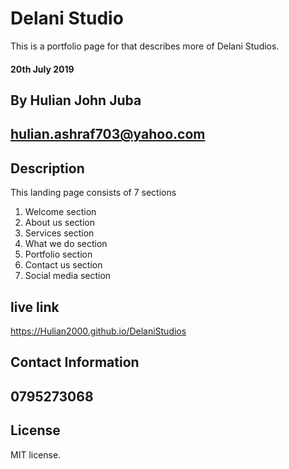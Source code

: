 # Delani Studio
This is a portfolio page for that describes more of Delani Studios.

#### 20th July 2019
## By Hulian John Juba
## hulian.ashraf703@yahoo.com
## Description
This landing page consists of 7 sections
<ol>
   <li>Welcome section</li>
   <li>About us section</li>
   <li>Services section</li>
   <li>What we do section</li>
   <li>Portfolio section</li>
   <li>Contact us section</li>
   <li>Social media section</li>
</ol>

## live link 
https://Hulian2000.github.io/DelaniStudios
## Contact Information
 ## 0795273068
## License
MIT license.